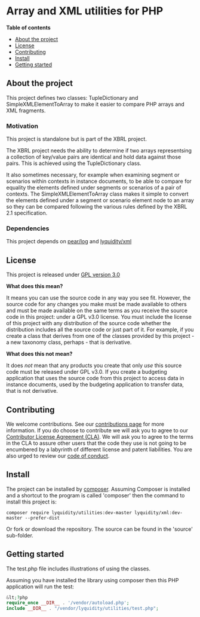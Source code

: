 # Array and XML utilities for PHP

**Table of contents**
* [About the project](#about-the-project)
* [License](#license)
* [Contributing](#contributing)
* [Install](#istall)
* [Getting started](#getting-started)

## About the project

This project defines two classes: TupleDictionary and SimpleXMLElementToArray to make it easier to compare PHP arrays
and XML fragments.

### Motivation

This project is standalone but is part of the XBRL project.  

The XBRL project needs the ability to determine if two arrays representsing a collection of key/value pairs are identical and 
hold data against those pairs.  This is achieved using the TupleDictionary class.  

It also sometimes necessary, for example when examining segment or scenarios within contexts in instance documents, to
be able to compare for equality the elements defined under segments or scenarios of a pair of contexts.  The 
SimpleXMLElementToArray class makes it simple to convert the elements defined under a segment or scenario element node
to an array so they can be compared following the various rules defined by the XBRL 2.1 specification.  

### Dependencies

This project depends on [pear/log](https://github.com/pear/Log) and [lyquidity/xml](https://github.com/bseddon/xml)

## License

This project is released under [GPL version 3.0](LICENCE)

**What does this mean?**

It means you can use the source code in any way you see fit.  However, the source code for any changes you make must be made available to others and must be made
available on the same terms as you receive the source code in this project: under a GPL v3.0 license.  You must include the license of this project with any
distribution of the source code whether the distribution includes all the source code or just part of it.  For example, if you create a class that derives 
from one of the classes provided by this project - a new taxonomy class, perhaps - that is derivative.

**What does this not mean?**

It does *not* mean that any products you create that only *use* this source code must be released under GPL v3.0.  If you create a budgeting application that uses
the source code from this project to access data in instance documents, used by the budgeting application to transfer data, that is not derivative. 

## Contributing

We welcome contributions.  See our [contributions page](https://gist.github.com/bseddon/cfe04753192087c82766bee583f519aa) for more information.  If you do choose
to contribute we will ask you to agree to our [Contributor License Agreement (CLA)](https://gist.github.com/bseddon/cfe04753192087c82766bee583f519aa).  We will 
ask you to agree to the terms in the CLA to assure other users that the code they use is not going to be encumbered by a labyrinth of different license and patent 
liabilities.  You are also urged to review our [code of conduct](CODE_OF_CONDUCT.md).

## Install

The project can be installed by [composer](https://getcomposer.org/).   Assuming Composer is installed and a shortcut to the program is called 'composer'
then the command to install this project is:

```
composer require lyquidity/utilities:dev-master lyquidity/xml:dev-master --prefer-dist
```


Or fork or download the repository.  The source can be found in the 'source' sub-folder.

## Getting started

The test.php file includes illustrations of using the classes.

Assuming you have installed the library using composer then this PHP application will run the test:

```php
&lt;?php
require_once __DIR__ . '/vendor/autoload.php';
include __DIR__ . "/vendor/lyquidity/utilities/test.php";
```

